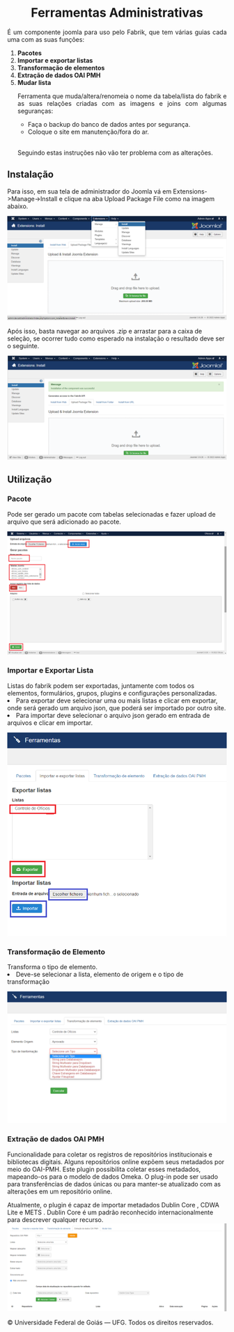 <h1 style="text-align: center"> Ferramentas Administrativas </h1>
<p style="text-align: justify">
É um componente joomla para uso pelo Fabrik, que tem várias guias cada uma com as suas funções:
</p>
<ol>
<li><strong>Pacotes</strong></li>
<li><strong>Importar e exportar listas</strong></li>
<li><strong>Transformação de elementos</strong></li>
<li><strong>Extração de dados OAI PMH</strong></li>
<li><strong>Mudar lista</strong></li>
<p style="text-align: justify">
Ferramenta que muda/altera/renomeia o nome da tabela/lista do fabrik e as suas relações criadas
com as imagens e joins com algumas seguranças:
</p>
<ul>
<li>Faça o backup do banco de dados antes por segurança.</li>
<li>Coloque o site em manutenção/fora do ar.</li>
</ul><br />
<p style="text-align: justify">
Seguindo estas instruções não vão ter problema com as alterações.
</p>
</ol>
<h2>Instalação</h2>
<p>Para isso, em sua tela de administrador do Joomla vá em Extensions->Manage->Install e clique na aba Upload Package File como na imagem abaixo.</p>

![Instalação](img/1.png)

Após isso, basta navegar ao arquivos .zip e arrastar para a caixa de seleção, se ocorrer tudo como esperado na instalação o resultado deve ser o seguinte.

![Instalação](img/2.png)

<h2>Utilização</h2>

<h3>Pacote</h3>
Pode ser gerado um pacote com tabelas selecionadas e fazer upload de arquivo que será adicionado ao pacote.

![Pacote](img/3.png)

<h3>Importar e Exportar Lista</h3>
Listas do fabrik podem ser exportadas, juntamente com todos os elementos, formulários, grupos, plugins e configurações personalizadas.
<li>Para exportar deve selecionar uma ou mais listas e clicar em exportar, onde será gerado um arquivo json, que poderá ser importado por outro site.</li>
<li>Para importar deve selecionar o arquivo json gerado em entrada de arquivos e clicar em importar.</li>

![Importar e Exportar Lista](img/4.png)

<h3>Transformação de Elemento</h3>
Transforma o tipo de elemento. 

<li>Deve-se selecionar a lista, elemento de origem e o tipo de transformação</li>

![Transformação de Elemento](img/5.png)

<h3>Extração de dados OAI PMH</h3>
Funcionalidade para coletar os registros de repositórios institucionais e bibliotecas digitais.
Alguns repositórios online expõem seus metadados por meio do OAI-PMH. Este plugin possibilita coletar esses metadados, mapeando-os para o modelo de dados Omeka. O plug-in pode ser usado para transferências de dados únicas ou para manter-se atualizado com as alterações em um repositório online.

Atualmente, o plugin é capaz de importar metadados Dublin Core , CDWA Lite e METS . Dublin Core é um padrão reconhecido internacionalmente para descrever qualquer recurso.
![Extração de dados OAI PMH](img/6.png)

<p style="text-align: justify">
© Universidade Federal de Goiás — UFG. Todos os direitos reservados.
</p>
